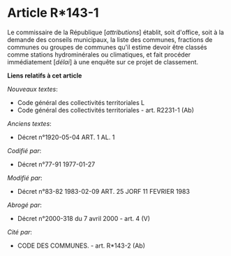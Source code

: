 # Article R*143-1

Le commissaire de la République [*attributions*] établit, soit d'office, soit à la demande des conseils municipaux, la liste
des communes, fractions de communes ou groupes de communes qu'il estime devoir être classés comme stations hydrominérales ou
climatiques, et fait procéder immédiatement [*délai*] à une enquête sur ce projet de classement.

**Liens relatifs à cet article**

_Nouveaux textes_:

  - Code général des collectivités territoriales L
  - Code général des collectivités territoriales - art. R2231-1 (Ab)

_Anciens textes_:

  - Décret n°1920-05-04 ART. 1 AL. 1

_Codifié par_:

  - Décret n°77-91 1977-01-27

_Modifié par_:

  - Décret n°83-82 1983-02-09 ART. 25 JORF 11 FEVRIER 1983

_Abrogé par_:

  - Décret n°2000-318 du 7 avril 2000 - art. 4 (V)

_Cité par_:

  - CODE DES COMMUNES. - art. R*143-2 (Ab)
